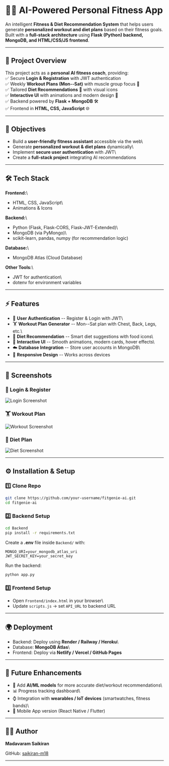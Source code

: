 # 🏋️‍♂️ AI-Powered Personal Fitness App

An intelligent **Fitness & Diet Recommendation System** that helps users
generate **personalized workout and diet plans** based on their fitness
goals. Built with a **full-stack architecture** using **Flask (Python)
backend, MongoDB, and HTML/CSS/JS frontend**.

------------------------------------------------------------------------

## 🚀 Project Overview

This project acts as a **personal AI fitness coach**, providing:\
✅ Secure **Login & Registration** with JWT authentication\
✅ Weekly **Workout Plans (Mon--Sat)** with muscle group focus 💪\
✅ Tailored **Diet Recommendations** 🥗 with visual icons\
✅ **Interactive UI** with animations and modern design 🎨\
✅ Backend powered by **Flask + MongoDB** 🛠️\
✅ Frontend in **HTML, CSS, JavaScript** 🌐

------------------------------------------------------------------------

## 🎯 Objectives

-   Build a **user-friendly fitness assistant** accessible via the web\
-   Generate **personalized workout & diet plans** dynamically\
-   Implement **secure user authentication** with JWT\
-   Create a **full-stack project** integrating AI recommendations

------------------------------------------------------------------------

## 🛠️ Tech Stack

**Frontend:**\
- HTML, CSS, JavaScript\
- Animations & Icons

**Backend:**\
- Python (Flask, Flask-CORS, Flask-JWT-Extended)\
- MongoDB (via PyMongo)\
- scikit-learn, pandas, numpy (for recommendation logic)

**Database:**\
- MongoDB Atlas (Cloud Database)

**Other Tools:**\
- JWT for authentication\
- dotenv for environment variables

------------------------------------------------------------------------

## ⚡ Features

-   🔐 **User Authentication** -- Register & Login with JWT\
-   🏋️ **Workout Plan Generator** -- Mon--Sat plan with Chest, Back,
    Legs, etc.\
-   🥗 **Diet Recommendation** -- Smart diet suggestions with food
    icons\
-   🎨 **Interactive UI** -- Smooth animations, modern cards, hover
    effects\
-   ☁️ **Database Integration** -- Store user accounts in MongoDB\
-   📱 **Responsive Design** -- Works across devices

------------------------------------------------------------------------

## 📸 Screenshots

### 🔑 Login & Register

![Login Screenshot](assets/login.png)

### 🏋️ Workout Plan

![Workout Screenshot](assets/workout.png)

### 🥗 Diet Plan

![Diet Screenshot](assets/diet.png)

------------------------------------------------------------------------

## ⚙️ Installation & Setup

### 1️⃣ Clone Repo

``` bash
git clone https://github.com/your-username/fitgenie-ai.git
cd fitgenie-ai
```

### 2️⃣ Backend Setup

``` bash
cd Backend
pip install -r requirements.txt
```

Create a **.env** file inside `Backend/` with:

``` env
MONGO_URI=your_mongodb_atlas_uri
JWT_SECRET_KEY=your_secret_key
```

Run the backend:

``` bash
python app.py
```

### 3️⃣ Frontend Setup

-   Open `Frontend/index.html` in your browser\
-   Update `scripts.js` → set `API_URL` to backend URL

------------------------------------------------------------------------

## 🌍 Deployment

-   Backend: Deploy using **Render / Railway / Heroku**\
-   Database: **MongoDB Atlas**\
-   Frontend: Deploy via **Netlify / Vercel / GitHub Pages**

------------------------------------------------------------------------

## 📌 Future Enhancements

-   🤖 Add **AI/ML models** for more accurate diet/workout
    recommendations\
-   📊 Progress tracking dashboard\
-   ⌚ Integration with **wearables / IoT devices** (smartwatches,
    fitness bands)\
-   📱 Mobile App version (React Native / Flutter)

------------------------------------------------------------------------

## 👨‍💻 Author

**Madavaram Saikiran**

GitHub: [saikiran-m18](https://github.com/saikiran-m18)

----------------------------------------------------------------------

